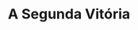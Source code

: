 ---
ref: sol-030-0098
title: "A Segunda Vitória"
author_name: ["Paulo-Guilherme"]
publisher: ["Livraria Clássica Editora"]
year: "y1962"
origin: ["Portugal"]
formats: ["book, book-cover"]
disciplines: ["graphic-design"]
tags:
layout: artifact
status: ["scan"]
published: false
int_published: false
image_count:
date_added: 2023-06-16
batch:
---
